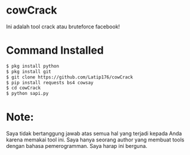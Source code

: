 # cowCrack
Ini adalah tool crack atau bruteforce facebook!
# Command Installed
```BASH
$ pkg install python
$ pkg install git
$ git clone https://github.com/Latip176/cowCrack
$ pip install requests bs4 cowsay
$ cd cowCrack
$ python sapi.py
```
# Note:
Saya tidak bertanggung jawab atas semua hal yang terjadi kepada Anda karena memakai tool ini.
Saya hanya seorang author yang membuat tools dengan bahasa pemerogramman. Saya harap ini berguna.
